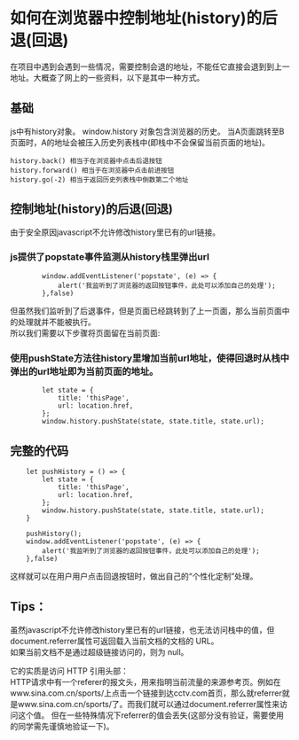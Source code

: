 # 如何在浏览器中控制地址(history)的后退(回退)
在项目中遇到会遇到一些情况，需要控制会退的地址，不能任它直接会退到到上一地址。大概查了网上的一些资料，以下是其中一种方式。

## 基础
js中有history对象。
window.history 对象包含浏览器的历史。
当A页面跳转至B页面时，A的地址会被压入历史列表栈中(即栈中不会保留当前页面的地址)。

	history.back() 相当于在浏览器中点击后退按钮
	history.forward() 相当于在浏览器中点击前进按钮
	history.go(-2) 相当于返回历史列表栈中倒数第二个地址


## 控制地址(history)的后退(回退)
由于安全原因javascript不允许修改history里已有的url链接。

### js提供了popstate事件监测从history栈里弹出url
	        window.addEventListener('popstate', (e) => {
	            alert('我监听到了浏览器的返回按钮事件，此处可以添加自己的处理');
	        },false)

但虽然我们监听到了后退事件，但是页面已经跳转到了上一页面，那么当前页面中的处理就并不能被执行。  
所以我们需要以下步骤将页面留在当前页面:

### 使用pushState方法往history里增加当前url地址，使得回退时从栈中弹出的url地址即为当前页面的地址。
            let state = {
                title: 'thisPage',
                url: location.href,
            };
            window.history.pushState(state, state.title, state.url);

## 完整的代码	
        let pushHistory = () => {
            let state = {
                title: 'thisPage',
                url: location.href,
            };
            window.history.pushState(state, state.title, state.url);
        }
        
        pushHistory();
        window.addEventListener('popstate', (e) => {
            alert('我监听到了浏览器的返回按钮事件，此处可以添加自己的处理');
        },false)

这样就可以在用户用户点击回退按钮时，做出自己的“个性化定制”处理。

## Tips：
虽然javascript不允许修改history里已有的url链接，也无法访问栈中的值，但document.referrer属性可返回载入当前文档的文档的 URL。  
如果当前文档不是通过超级链接访问的，则为 null。  

它的实质是访问 HTTP 引用头部：   
	HTTP请求中有一个referer的报文头，用来指明当前流量的来源参考页。例如在www.sina.com.cn/sports/上点击一个链接到达cctv.com首页，那么就referrer就是www.sina.com.cn/sports/了。而我们就可以通过document.referrer属性来访问这个值。
	但在一些特殊情况下referrer的值会丢失(这部分没有验证，需要使用的同学需先谨慎地验证一下)。

